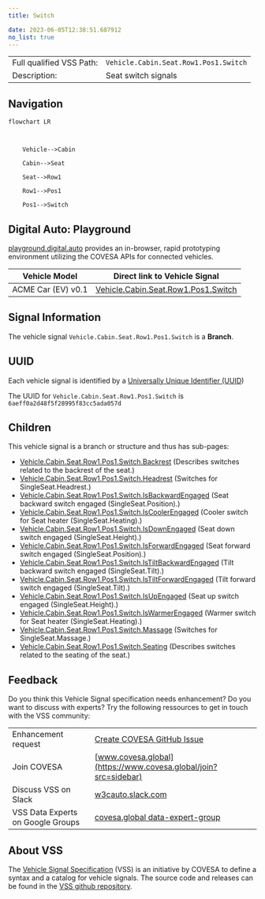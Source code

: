 ```yaml
---
title: Switch

date: 2023-06-05T12:38:51.687912
no_list: true
---
```



| | |
|---|---|
| Full qualified VSS Path: | `Vehicle.Cabin.Seat.Row1.Pos1.Switch` |
| Description: | Seat switch signals |

## Navigation

```mermaid
flowchart LR



    Vehicle-->Cabin

    Cabin-->Seat

    Seat-->Row1

    Row1-->Pos1

    Pos1-->Switch

```


## Digital Auto: Playground

[playground.digital.auto](http://digital.auto) provides an in-browser, rapid prototyping environment utilizing the COVESA APIs for connected vehicles. 

| Vehicle Model | Direct link to Vehicle Signal |
|---|---|
| ACME Car (EV) v0.1 | [Vehicle.Cabin.Seat.Row1.Pos1.Switch](https://digitalauto.netlify.app/model/STLWzk1WyqVVLbfymb4f/cvi/list/Vehicle.Cabin.Seat.Row1.Pos1.Switch/) |


## Signal Information




The vehicle signal `Vehicle.Cabin.Seat.Row1.Pos1.Switch` is a **Branch**.





## UUID

Each vehicle signal is identified by a [Universally Unique Identifier (UUID](https://en.wikipedia.org/wiki/Universally_unique_identifier))

The UUID for `Vehicle.Cabin.Seat.Row1.Pos1.Switch` is `6aeff0a2d48f5f28995f83cc5ada057d`

## Children

This vehicle signal is a branch or structure and thus has sub-pages:

- [Vehicle.Cabin.Seat.Row1.Pos1.Switch.Backrest](backrest/) (Describes switches related to the backrest of the seat.)
- [Vehicle.Cabin.Seat.Row1.Pos1.Switch.Headrest](headrest/) (Switches for SingleSeat.Headrest.)
- [Vehicle.Cabin.Seat.Row1.Pos1.Switch.IsBackwardEngaged](isbackwardengaged/) (Seat backward switch engaged (SingleSeat.Position).)
- [Vehicle.Cabin.Seat.Row1.Pos1.Switch.IsCoolerEngaged](iscoolerengaged/) (Cooler switch for Seat heater (SingleSeat.Heating).)
- [Vehicle.Cabin.Seat.Row1.Pos1.Switch.IsDownEngaged](isdownengaged/) (Seat down switch engaged (SingleSeat.Height).)
- [Vehicle.Cabin.Seat.Row1.Pos1.Switch.IsForwardEngaged](isforwardengaged/) (Seat forward switch engaged (SingleSeat.Position).)
- [Vehicle.Cabin.Seat.Row1.Pos1.Switch.IsTiltBackwardEngaged](istiltbackwardengaged/) (Tilt backward switch engaged (SingleSeat.Tilt).)
- [Vehicle.Cabin.Seat.Row1.Pos1.Switch.IsTiltForwardEngaged](istiltforwardengaged/) (Tilt forward switch engaged (SingleSeat.Tilt).)
- [Vehicle.Cabin.Seat.Row1.Pos1.Switch.IsUpEngaged](isupengaged/) (Seat up switch engaged (SingleSeat.Height).)
- [Vehicle.Cabin.Seat.Row1.Pos1.Switch.IsWarmerEngaged](iswarmerengaged/) (Warmer switch for Seat heater (SingleSeat.Heating).)
- [Vehicle.Cabin.Seat.Row1.Pos1.Switch.Massage](massage/) (Switches for SingleSeat.Massage.)
- [Vehicle.Cabin.Seat.Row1.Pos1.Switch.Seating](seating/) (Describes switches related to the seating of the seat.)


## Feedback

Do you think this Vehicle Signal specification needs enhancement? Do you want to discuss with experts? Try the following ressources to get in touch with the VSS community:

| | |
|---|---|
| Enhancement request | [Create COVESA GitHub Issue](https://github.com/COVESA/vehicle_signal_specification/issues/new?body=Please+describe+your+feedback&title=Signal+feedback+Vehicle.Cabin.Seat.Row1.Pos1.Switch) |
| Join COVESA | [www.covesa.global](https://www.covesa.global/join?src=sidebar) |
| Discuss VSS on Slack | [w3cauto.slack.com](http://w3cauto.slack.com/) |
| VSS Data Experts on Google Groups | [covesa.global data-expert-group](https://groups.google.com/a/covesa.global/g/data-expert-group) |

## About VSS

The [Vehicle Signal Specification](https://covesa.github.io/vehicle_signal_specification/) (VSS)
is an initiative by COVESA to define a syntax and a catalog for vehicle signals.
The source code and releases can be found in the [VSS github repository](https://github.com/COVESA/vehicle_signal_specification).

